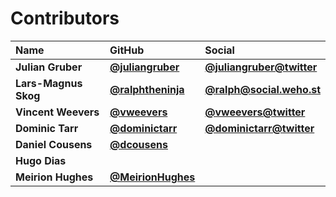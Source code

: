 # Contributors

| Name | GitHub | Social |
| :--- | :--- | :--- |
| **Julian Gruber** | [**@juliangruber**](https://github.com/juliangruber) | [**@juliangruber@twitter**](https://twitter.com/juliangruber) |
| **Lars-Magnus Skog** | [**@ralphtheninja**](https://github.com/ralphtheninja) | [**@ralph@social.weho.st**](https://social.weho.st/@ralph) |
| **Vincent Weevers** | [**@vweevers**](https://github.com/vweevers) | [**@vweevers@twitter**](https://twitter.com/vweevers) |
| **Dominic Tarr** | [**@dominictarr**](https://github.com/dominictarr) | [**@dominictarr@twitter**](https://twitter.com/dominictarr) |
| **Daniel Cousens** | [**@dcousens**](https://github.com/dcousens) |  |
| **Hugo Dias** |  |  |
| **Meirion Hughes** | [**@MeirionHughes**](https://github.com/MeirionHughes) |  |


